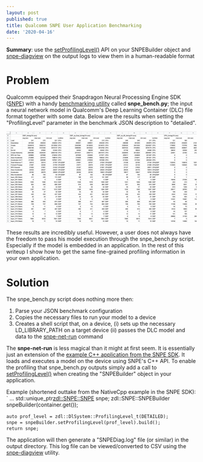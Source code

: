 ```yaml
---
layout: post
published: true
title: Qualcomm SNPE User Application Benchmarking
date: '2020-04-16'
---
```


**Summary**: use the [setProfilingLevel()](https://developer.qualcomm.com/docs/snpe/group__c__plus__plus__apis.html#ae3838f4fe268646cac5660b3418cdd2c) API on your SNPEBuilder object and [snpe-diagview](https://developer.qualcomm.com/docs/snpe/tools.html#tools_snpe-diagview) on the output logs to view them in a human-readable format

# Problem
Qualcomm equipped their Snapdragon Neural Processing Engine SDK ([SNPE](https://developer.qualcomm.com/docs/snpe/)) with a handy [benchmarking utility](https://developer.qualcomm.com/docs/snpe/benchmarking.html) called **snpe_bench.py**; the input a neural network model in Qualcomm's Deep Learning Container (DLC) file format together with some data. Below are the results when setting the "ProfilingLevel" parameter in the benchmark JSON description to "detailed".

![SNPE_OUTPUT_EXAMPLE](/img/snpe_benchmark_output_example.png)

These results are incredibly useful. However, a user does not always have the freedom to pass his model execution through the snpe_bench.py script. Especially if the model is embedded in an application. In the rest of this writeup I show how to get the same fine-grained profiling information in your own application.

# Solution

The snpe_bench.py script does nothing more then:
1. Parse your JSON benchmark configuration
2. Copies the necessary files to run your model to a device
3. Creates a shell script that, on a device, (i) sets up the necessary LD_LIBRARY_PATH on a target device (ii) passes the DLC model and data to the [snpe-net-run](https://developer.qualcomm.com/docs/snpe/tools.html#tools_snpe-net-run) command

The **snpe-net-run** is less magical than it might at first seem. It is essentially just an extension of the [example C++ application from the SNPE SDK](https://developer.qualcomm.com/docs/snpe/cplus_plus_tutorial.html). It loads and executes a model on the device using SNPE's C++ API. To enable the profiling that snpe_bench.py outputs simply add a call to [setProfilingLevel()](https://developer.qualcomm.com/docs/snpe/group__c__plus__plus__apis.html#ae3838f4fe268646cac5660b3418cdd2c) when creating the "SNPEBuilder" object in your application.

Example (shortened outtake from the NativeCpp example in the SNPE SDK):
`
	...
    std::unique_ptr<zdl::SNPE::SNPE> snpe;
    zdl::SNPE::SNPEBuilder snpeBuilder(container.get());


	auto prof_level = zdl::DlSystem::ProfilingLevel_t(DETAILED);
    snpe = snpeBuilder.setProfilingLevel(prof_level).build();
    return snpe;

The application will then generate a "SNPEDiag.log" file (or similar) in the output directory. This log file can be viewed/converted to CSV using the [snpe-diagview](https://developer.qualcomm.com/docs/snpe/tools.html#tools_snpe-diagview) utility.